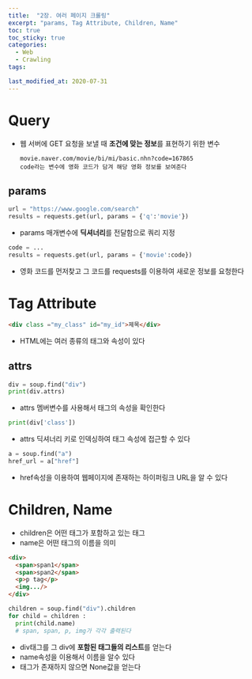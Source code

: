 ```yaml
---
title:  "2장. 여러 페이지 크롤링"
excerpt: "params, Tag Attribute, Children, Name"
toc: true
toc_sticky: true
categories:
  - Web
  - Crawling
tags:

last_modified_at: 2020-07-31
---
```


# Query
* 웹 서버에 GET 요청을 보낼 때 **조건에 맞는 정보**를 
  표현하기 위한 변수

      movie.naver.com/movie/bi/mi/basic.nhn?code=167865
      code라는 변수에 영화 코드가 담겨 해당 영화 정보를 보여준다
     
## params

```python
url = "https://www.google.com/search"
results = requests.get(url, params = {'q':'movie'})
```

* params 매개변수에 **딕셔너리**를 전달함으로 쿼리 지정

```python
code = ...
results = requests.get(url, params = {'movie':code})
```

* 영화 코드를 먼저찾고 그 코드를 requests를 이용하여
  새로운 정보를 요청한다

# Tag Attribute

```html
<div class ="my_class" id="my_id">제목</div>
```

* HTML에는 여러 종류의 태그와 속성이 있다

## attrs

```python
div = soup.find("div")
print(div.attrs)
```

* attrs 멤버변수를 사용해서 태그의 속성을 확인한다

```python
print(div['class'])
```
* attrs 딕셔너리 키로 인덱싱하여 태그 속성에 접근할 수 있다

```python
a = soup.find("a")
href_url = a["href"]
```

* href속성을 이용하여 웹페이지에 존재하는 하이퍼링크 URL을 
  알 수 있다
  
# Children, Name

* children은 어떤 태그가 포함하고 있는 태그
* name은 어떤 태그의 이름을 의미
```html
<div>
  <span>span1</span>
  <span>span2</span>
  <p>p tag</p>
  <img.../>
</div>
```
```python
children = soup.find("div").children
for child = children :
  print(child.name)
  # span, span, p, img가 각각 출력된다
```

* div태그를 그 div에 **포함된 태그들의 리스트**를 얻는다
* name속성을 이용해서 이름을 알수 있다
* 태그가 존재하지 않으면 None값을 얻는다
